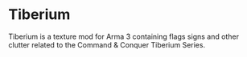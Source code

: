 # Tiberium
Tiberium is a texture mod for Arma 3 containing flags signs and other clutter related to the Command & Conquer Tiberium Series.
